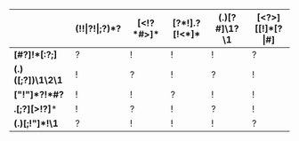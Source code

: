 | | (!!\|\?!\|;\?)\*\? | [<!?\*#>]* | [?\*!].\?[!<\*]\* | (.)[?#]\1\?\1 | [<?>][\[!]\*[?\|#] |
| ------------- | ------------- | ------------- | ------------- | ------------- | ------------- |
| **[#?]!\*[:?;]** | ? | ! | ! | ! | ? |
| **(.)([;?])\1\2\1** | ! | ? | ! | ? | ! |
| **["!"]\*\?!\*#?** | ! | ! | ? | ! | ! |
| **.[;?][>!?]*** | ! | ? | ! | ? | ! |
| **(.)[;!"]\*!\1** | ? | ! | ! | ! | ? |